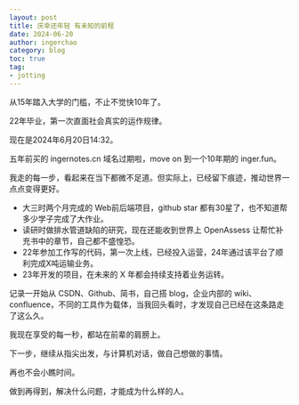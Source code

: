 ```yaml
---
layout: post
title: 庆幸还年轻 有未知的前程
date: 2024-06-20
author: ingerchao
category: blog
toc: true
tag: 
- jotting
---
```


从15年踏入大学的门槛，不止不觉快10年了。

22年毕业，第一次直面社会真实的运作规律。

现在是2024年6月20日14:32。

五年前买的 ingernotes.cn 域名过期啦，move on 到一个10年期的 inger.fun。

我走的每一步，看起来在当下都微不足道。但实际上，已经留下痕迹，推动世界一点点变得更好。

- 大三时两个月完成的 Web前后端项目，github star 都有30星了，也不知道帮多少学子完成了大作业。
- 读研时做排水管道缺陷的研究，现在还能收到世界上 OpenAssess 让帮忙补充书中的章节，自己都不盛惶恐。
- 22年参加工作写的代码，第一次上线，已经投入运营，24年通过该平台了顺利完成X吨运输业务。
- 23年开发的项目，在未来的 X 年都会持续支持着业务运转。

记录一开始从 CSDN、Github、简书，自己搭 blog，企业内部的 wiki、confluence，不同的工具作为载体，当我回头看时，才发现自己已经在这条路走了这么久。

我现在享受的每一秒，都站在前辈的肩膀上。

下一步，继续从指尖出发，与计算机对话，做自己想做的事情。

再也不会小瞧时间。

做到再得到，解决什么问题，才能成为什么样的人。

